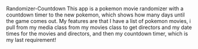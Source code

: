 Randomizer-Countdown
This app is a pokemon movie randomizer with a countdown timer to the new pokemon, which shows how many days until the game comes out. My features are that I have a list of pokemon movies, i pull from my media class from my movies class to get directors and my date times for the movies and directors, and then my countdown timer, which is my last requirement!
